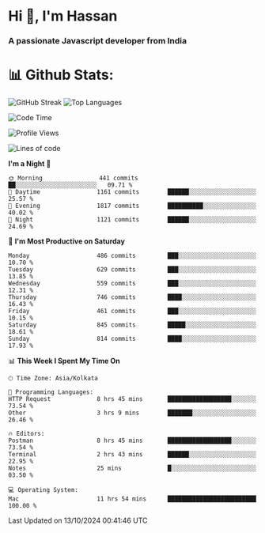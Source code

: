# Hi 👋, I'm Hassan
### A passionate Javascript developer from India


# 📊 Github Stats:
![GitHub Streak](https://github-readme-streak-stats.herokuapp.com/?user=codeblooded47&theme=dracula&hide_border=false)
![Top Languages](https://github-readme-stats.vercel.app/api/top-langs/?username=codeblooded47&layout=compact&theme=dracula)



<!--START_SECTION:waka-->
![Code Time](http://img.shields.io/badge/Code%20Time-848%20hrs-blue)

![Profile Views](http://img.shields.io/badge/Profile%20Views-1-blue)

![Lines of code](https://img.shields.io/badge/From%20Hello%20World%20I%27ve%20Written-23.6%20million%20lines%20of%20code-blue)

**I'm a Night 🦉** 

```text
🌞 Morning                441 commits         ██░░░░░░░░░░░░░░░░░░░░░░░   09.71 % 
🌆 Daytime                1161 commits        ██████░░░░░░░░░░░░░░░░░░░   25.57 % 
🌃 Evening                1817 commits        ██████████░░░░░░░░░░░░░░░   40.02 % 
🌙 Night                  1121 commits        ██████░░░░░░░░░░░░░░░░░░░   24.69 % 
```
📅 **I'm Most Productive on Saturday** 

```text
Monday                   486 commits         ███░░░░░░░░░░░░░░░░░░░░░░   10.70 % 
Tuesday                  629 commits         ███░░░░░░░░░░░░░░░░░░░░░░   13.85 % 
Wednesday                559 commits         ███░░░░░░░░░░░░░░░░░░░░░░   12.31 % 
Thursday                 746 commits         ████░░░░░░░░░░░░░░░░░░░░░   16.43 % 
Friday                   461 commits         ███░░░░░░░░░░░░░░░░░░░░░░   10.15 % 
Saturday                 845 commits         █████░░░░░░░░░░░░░░░░░░░░   18.61 % 
Sunday                   814 commits         ████░░░░░░░░░░░░░░░░░░░░░   17.93 % 
```


📊 **This Week I Spent My Time On** 

```text
🕑︎ Time Zone: Asia/Kolkata

💬 Programming Languages: 
HTTP Request             8 hrs 45 mins       ██████████████████░░░░░░░   73.54 % 
Other                    3 hrs 9 mins        ███████░░░░░░░░░░░░░░░░░░   26.46 % 

🔥 Editors: 
Postman                  8 hrs 45 mins       ██████████████████░░░░░░░   73.54 % 
Terminal                 2 hrs 43 mins       ██████░░░░░░░░░░░░░░░░░░░   22.95 % 
Notes                    25 mins             █░░░░░░░░░░░░░░░░░░░░░░░░   03.50 % 

💻 Operating System: 
Mac                      11 hrs 54 mins      █████████████████████████   100.00 % 
```


 Last Updated on 13/10/2024 00:41:46 UTC
<!--END_SECTION:waka-->

